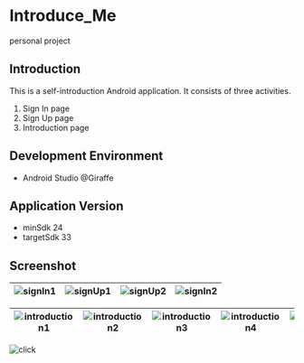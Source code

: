 # Introduce_Me
personal project

## Introduction
This is a self-introduction Android application.
It consists of three activities.
1. Sign In page
2. Sign Up page
3. Introduction page

## Development Environment
- Android Studio @Giraffe

## Application Version
- minSdk 24
- targetSdk 33
## Screenshot
![signIn1](https://github.com/ars-yeon/Study-Kotlin/assets/68272722/0c3bba09-792c-4745-908f-1efd93f44624) | ![signUp1](https://github.com/ars-yeon/Study-Kotlin/assets/68272722/cce76e2b-9f8e-4250-8b42-5ee6a4382a4a) | ![signUp2](https://github.com/ars-yeon/Study-Kotlin/assets/68272722/397dc42d-eecc-49d1-b494-104360119db2) | ![signIn2](https://github.com/ars-yeon/Study-Kotlin/assets/68272722/4987d8c8-0347-48c3-a600-11ebacdce9ce)
--- | --- | --- |--- | 

![introduction1](https://github.com/ars-yeon/Study-Kotlin/assets/68272722/70060fa5-71f0-407c-956b-6ce598755a9a) | ![introduction2](https://github.com/ars-yeon/Study-Kotlin/assets/68272722/ac57ea88-6a4e-4c62-a4d5-a00f58b72191) | ![introduction3](https://github.com/ars-yeon/Study-Kotlin/assets/68272722/9f8ddcda-81b5-40f0-8f60-89f42b5d6488) | ![introduction4](https://github.com/ars-yeon/Study-Kotlin/assets/68272722/b07b9f41-7e9b-4065-94d2-d68d886774bf) | ![introduction5](https://github.com/ars-yeon/Study-Kotlin/assets/68272722/f432689a-c16f-483d-b491-686e2e74c80f)
--- | --- | --- |--- | --- | 

![click](https://github.com/ars-yeon/Study-Kotlin/assets/68272722/a9f3da68-a451-44d7-b85d-e7185ba55357)
